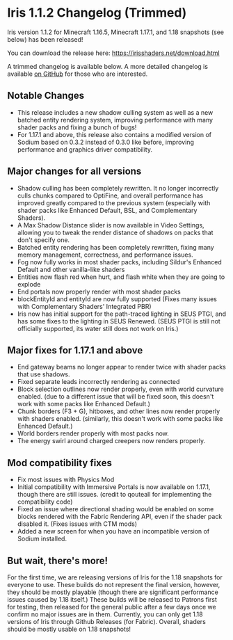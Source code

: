 # Iris 1.1.2 Changelog (Trimmed)

Iris version 1.1.2 for Minecraft 1.16.5, Minecraft 1.17.1, and 1.18 snapshots (see below) has been released!

You can download the release here: https://irisshaders.net/download.html

A trimmed changelog is available below. A more detailed changelog is available [on GitHub](https://github.com/IrisShaders/Iris/blob/trunk/docs/changelogs/1.1.2/full.md) for those who are interested.

## Notable Changes

- This release includes a new shadow culling system as well as a new batched entity rendering system, improving performance with many shader packs and fixing a bunch of bugs!
- For 1.17.1 and above, this release also contains a modified version of Sodium based on 0.3.2 instead of 0.3.0 like before, improving performance and graphics driver compatibility.

## Major changes for all versions

- Shadow culling has been completely rewritten. It no longer incorrectly culls chunks compared to OptiFine, and overall performance has improved greatly compared to the previous system (especially with shader packs like Enhanced Default, BSL, and Complementary Shaders).
- A Max Shadow Distance slider is now available in Video Settings, allowing you to tweak the render distance of shadows on packs that don't specify one.
- Batched entity rendering has been completely rewritten, fixing many memory management, correctness, and performance issues.
- Fog now fully works in most shader packs, including Sildur's Enhanced Default and other vanilla-like shaders
- Entities now flash red when hurt, and flash white when they are going to explode
- End portals now properly render with most shader packs
- blockEntityId and entityId are now fully supported (Fixes many issues with Complementary Shaders' Integrated PBR)
- Iris now has initial support for the path-traced lighting in SEUS PTGI, and has some fixes to the lighting in SEUS Renewed. (SEUS PTGI is still not officially supported, its water still does not work on Iris.)

## Major fixes for 1.17.1 and above

- End gateway beams no longer appear to render twice with shader packs that use shadows.
- Fixed separate leads incorrectly rendering as connected
- Block selection outlines now render properly, even with world curvature enabled. (due to a different issue that will be fixed soon, this doesn't work with some packs like Enhanced Default.)
- Chunk borders (F3 + G), hitboxes, and other lines now render properly with shaders enabled. (similarly, this doesn't work with some packs like Enhanced Default.)
- World borders render properly with most packs now.
- The energy swirl around charged creepers now renders properly.

## Mod compatibility fixes

- Fix most issues with Physics Mod
- Initial compatibility with Immersive Portals is now available on 1.17.1, though there are still issues. (credit to qouteall for implementing the compatibility code)
- Fixed an issue where directional shading would be enabled on some blocks rendered with the Fabric Rendering API, even if the shader pack disabled it. (Fixes issues with CTM mods)
- Added a new screen for when you have an incompatible version of Sodium installed.

## But wait, there's more!

For the first time, we are releasing versions of Iris for the 1.18 snapshots for everyone to use. These builds do not represent the final version, however, they should be mostly playable (though there are significant performance issues caused by 1.18 itself.) These builds will be released to Patrons first for testing, then released for the general public after a few days once we confirm no major issues are in them. Currently, you can only get 1.18 versions of Iris through Github Releases (for Fabric). Overall, shaders should be mostly usable on 1.18 snapshots!
